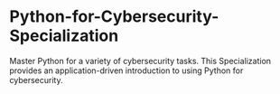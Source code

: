 # Python-for-Cybersecurity-Specialization
Master Python for a variety of cybersecurity tasks. This Specialization provides an application-driven introduction to using Python for cybersecurity.
